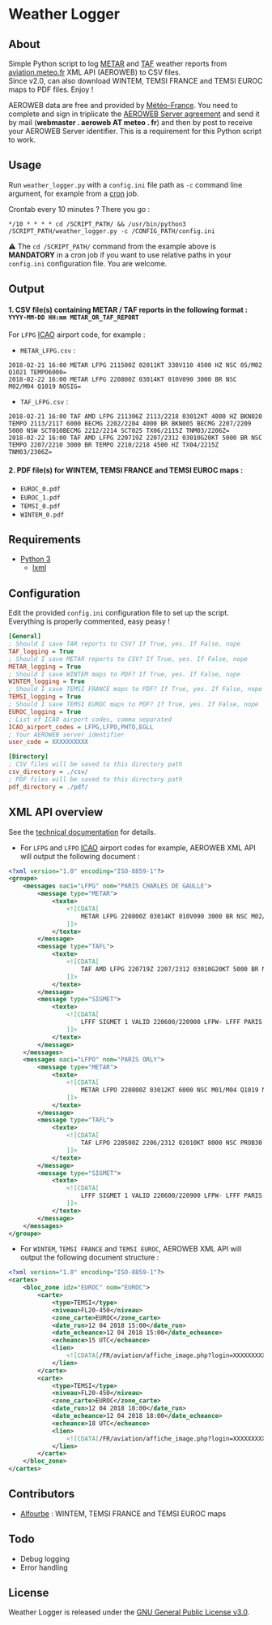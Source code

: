 # Weather Logger

## About
Simple Python script to log [METAR](https://en.wikipedia.org/wiki/METAR) and [TAF](https://en.wikipedia.org/wiki/Terminal_aerodrome_forecast) weather reports from [aviation.meteo.fr](https://aviation.meteo.fr) XML API (AEROWEB) to CSV files.  
Since v2.0, can also download WINTEM, TEMSI FRANCE and TEMSI EUROC maps to PDF files. Enjoy !  
  
AEROWEB data are free and provided by [Météo-France](http://www.meteofrance.com/accueil). You need to complete and sign in triplicate the [AEROWEB Server agreement](docs/Convention-type-AEROWEB-SERVEUR_2017.odt) and send it by mail (**webmaster . aeroweb AT meteo . fr**) and then by post to receive your AEROWEB Server identifier. This is a requirement for this Python script to work.

## Usage
Run `weather_logger.py` with a `config.ini` file path as `-c` command line argument, for example from a [cron](https://en.wikipedia.org/wiki/Cron) job.  

Crontab every 10 minutes ? There you go :
```
*/10 * * * * cd /SCRIPT_PATH/ && /usr/bin/python3 /SCRIPT_PATH/weather_logger.py -c /CONFIG_PATH/config.ini
```
:warning: The `cd /SCRIPT_PATH/` command from the example above is **MANDATORY** in a cron job if you want to use relative paths in your `config.ini` configuration file. You are welcome.

## Output
#### 1. CSV file(s) containing METAR / TAF reports in the following format : `YYYY-MM-DD HH:mm METAR_OR_TAF_REPORT`
For `LFPG` [ICAO](https://en.wikipedia.org/wiki/ICAO_airport_code) airport code, for example :
- `METAR_LFPG.csv` :
```
2018-02-21 16:00 METAR LFPG 211500Z 02011KT 330V110 4500 HZ NSC 05/M02 Q1021 TEMPO6000=
2018-02-22 16:00 METAR LFPG 220800Z 03014KT 010V090 3000 BR NSC M02/M04 Q1019 NOSIG=
```
- `TAF_LFPG.csv` :
```
2018-02-21 16:00 TAF AMD LFPG 211306Z 2113/2218 03012KT 4000 HZ BKN020 TEMPO 2113/2117 6000 BECMG 2202/2204 4000 BR BKN005 BECMG 2207/2209 5000 NSW SCT010BECMG 2212/2214 SCT025 TX06/2115Z TNM03/2206Z=
2018-02-22 16:00 TAF AMD LFPG 220719Z 2207/2312 03010G20KT 5000 BR NSC TEMPO 2207/2210 3000 BR TEMPO 2210/2218 4500 HZ TX04/2215Z TNM03/2306Z=
```

#### 2. PDF file(s) for WINTEM, TEMSI FRANCE and TEMSI EUROC maps :  
- `EUROC_0.pdf`
- `EUROC_1.pdf`
- `TEMSI_0.pdf`
- `WINTEM_0.pdf`

## Requirements
- [Python 3](https://www.python.org/)
  - [lxml](http://lxml.de/)

## Configuration
Edit the provided `config.ini` configuration file to set up the script. Everything is properly commented, easy peasy !

```ini
[General]
; Should I save TAR reports to CSV? If True, yes. If False, nope
TAF_logging = True
; Should I save METAR reports to CSV? If True, yes. If False, nope
METAR_logging = True
; Should I save WINTEM maps to PDF? If True, yes. If False, nope
WINTEM_logging = True
; Should I save TEMSI FRANCE maps to PDF? If True, yes. If False, nope
TEMSI_logging = True
; Should I save TEMSI EUROC maps to PDF? If True, yes. If False, nope
EUROC_logging = True
; List of ICAO airport codes, comma separated
ICAO_airport_codes = LFPG,LFPO,PHTO,EGLL
; Your AEROWEB server identifier
user_code = XXXXXXXXXX

[Directory]
; CSV files will be saved to this directory path
csv_directory = ./csv/
; PDF files will be saved to this directory path
pdf_directory = ./pdf/
```

## XML API overview
See the [technical documentation](docs/Documentation-serveur-de-données-AEROWEB_5.6.0.pdf) for details.
- For `LFPG` and `LFPO` [ICAO](https://en.wikipedia.org/wiki/ICAO_airport_code) airport codes for example, AEROWEB XML API will output the following document :

```xml
<?xml version="1.0" encoding="ISO-8859-1"?>
<groupe>
	<messages oaci="LFPG" nom="PARIS CHARLES DE GAULLE">
		<message type="METAR">
			<texte>
				<![CDATA[
					METAR LFPG 220800Z 03014KT 010V090 3000 BR NSC M02/M04 Q1019 NOSIG=
				]]>
			</texte>
		</message>
		<message type="TAFL">
			<texte>
				<![CDATA[
					TAF AMD LFPG 220719Z 2207/2312 03010G20KT 5000 BR NSC TEMPO 2207/2210 3000 BR TEMPO 2210/2218 4500 HZ TX04/2215Z TNM03/2306Z=
				]]>
			</texte>
		</message>
		<message type="SIGMET">
			<texte>
				<![CDATA[
					LFFF SIGMET 1 VALID 220600/220900 LFPW- LFFF PARIS FIR/UIR SEV TURB FCST WI N4815 E00515 - N4730 E00415 - N4630 E00445 - N4630 E00300 - N4700 E00215 - N4815 E00500 - N4815 E00515 FL170/250 MOV SW 25KT NC=
				]]>
			</texte>
		</message>
	</messages>
	<messages oaci="LFPO" nom="PARIS ORLY">
		<message type="METAR">
			<texte>
				<![CDATA[
					METAR LFPO 220800Z 03012KT 6000 NSC M01/M04 Q1019 NOSIG=
				]]>
			</texte>
		</message>
		<message type="TAFL">
			<texte>
				<![CDATA[
					TAF LFPO 220500Z 2206/2312 02010KT 8000 NSC PROB30 TEMPO 2206/2209 3000 BR SCT008 TEMPO 2211/2224 CAVOK=
				]]>
			</texte>
		</message>
		<message type="SIGMET">
			<texte>
				<![CDATA[
					LFFF SIGMET 1 VALID 220600/220900 LFPW- LFFF PARIS FIR/UIR SEV TURB FCST WI N4815 E00515 - N4730 E00415 - N4630 E00445 - N4630 E00300 - N4700 E00215 - N4815 E00500 - N4815 E00515 FL170/250 MOV SW 25KT NC=
				]]>
			</texte>
		</message>
	</messages>
</groupe>
```

- For `WINTEM`, `TEMSI FRANCE` and `TEMSI EUROC`, AEROWEB XML API will output the following document structure :

```xml
<?xml version="1.0" encoding="ISO-8859-1"?>
<cartes>
    <bloc_zone idz="EUROC" nom="EUROC">
        <carte>
            <type>TEMSI</type>
            <niveau>FL20-450</niveau>
            <zone_carte>EUROC</zone_carte>
            <date_run>12 04 2018 15:00</date_run>
            <date_echeance>12 04 2018 15:00</date_echeance>
            <echeance>15 UTC</echeance>
            <lien>
                <![CDATA[/FR/aviation/affiche_image.php?login=XXXXXXXXXXXXXXXXXXXXXXXXXXXXXXXXXXXX&layer=sigwx/fr/teuroc&echeance=20180412150000]]>
            </lien>
        </carte>
        <carte>
            <type>TEMSI</type>
            <niveau>FL20-450</niveau>
            <zone_carte>EUROC</zone_carte>
            <date_run>12 04 2018 18:00</date_run>
            <date_echeance>12 04 2018 18:00</date_echeance>
            <echeance>18 UTC</echeance>
            <lien>
                <![CDATA[/FR/aviation/affiche_image.php?login=XXXXXXXXXXXXXXXXXXXXXXXXXXXXXXXXXXXX&layer=sigwx/fr/teuroc&echeance=20180412180000]]>
            </lien>
        </carte>
    </bloc_zone>
</cartes>
```

## Contributors
- [Alfourbe](https://github.com/Alfourbe) : WINTEM, TEMSI FRANCE and TEMSI EUROC maps

## Todo
- Debug logging
- Error handling

## License
Weather Logger is released under the [GNU General Public License v3.0](https://www.gnu.org/licenses/gpl-3.0.fr.html).
